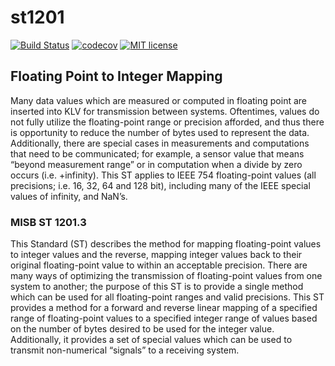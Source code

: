 # st1201

[![Build Status](https://travis-ci.org/jtejido/st1201.svg?branch=master)](https://travis-ci.org/jtejido/st1201) 
[![codecov](https://codecov.io/gh/jtejido/st1201/branch/master/graph/badge.svg)](https://codecov.io/gh/jtejido/st1201)
[![MIT license](http://img.shields.io/badge/license-MIT-blue.svg)](http://opensource.org/licenses/MIT)


## Floating Point to Integer Mapping

Many data values which are measured or computed in floating point are inserted into KLV for
transmission between systems. Oftentimes, values do not fully utilize the floating-point range or
precision afforded, and thus there is opportunity to reduce the number of bytes used to represent
the data. Additionally, there are special cases in measurements and computations that need to be
communicated; for example, a sensor value that means “beyond measurement range” or in
computation when a divide by zero occurs (i.e. +infinity). This ST applies to IEEE 754 
floating-point values (all precisions; i.e. 16, 32, 64 and 128 bit), including many of the IEEE
special values of infinity, and NaN’s.

### MISB ST 1201.3

This Standard (ST) describes the method for mapping floating-point values to integer values and
the reverse, mapping integer values back to their original floating-point value to within an
acceptable precision. There are many ways of optimizing the transmission of floating-point
values from one system to another; the purpose of this ST is to provide a single method which
can be used for all floating-point ranges and valid precisions. This ST provides a method for a
forward and reverse linear mapping of a specified range of floating-point values to a specified
integer range of values based on the number of bytes desired to be used for the integer value.
Additionally, it provides a set of special values which can be used to transmit non-numerical
“signals” to a receiving system. 
